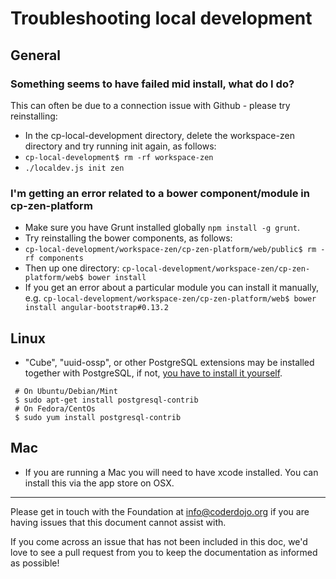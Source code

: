 # Troubleshooting local development

## General

### Something seems to have failed mid install, what do I do?

This can often be due to a connection issue with Github - please try reinstalling:

* In the cp-local-development directory, delete the workspace-zen directory and try running init again, as follows:
 * `cp-local-development$ rm -rf workspace-zen`
 * `./localdev.js init zen`

### I'm getting an error related to a bower component/module in cp-zen-platform
* Make sure you have Grunt installed globally `npm install -g grunt`.
* Try reinstalling the bower components, as follows:
 * `cp-local-development/workspace-zen/cp-zen-platform/web/public$ rm -rf components`
 * Then up one directory: `cp-local-development/workspace-zen/cp-zen-platform/web$ bower install`
* If you get an error about a particular module you can install it manually, e.g. `cp-local-development/workspace-zen/cp-zen-platform/web$ bower install angular-bootstrap#0.13.2`

## Linux 

* "Cube", "uuid-ossp", or other PostgreSQL extensions may be installed together with PostgreSQL, if not, [you have to install it yourself](http://askubuntu.com/a/354709).
```
 # On Ubuntu/Debian/Mint
 $ sudo apt-get install postgresql-contrib
 # On Fedora/CentOs
 $ sudo yum install postgresql-contrib
```

## Mac
* If you are running a Mac you will need to have xcode installed. You can install this via the app store on OSX.

- - - -

Please get in touch with the Foundation at info@coderdojo.org if you are having issues that this document cannot assist with.

If you come across an issue that has not been included in this doc, we'd love to see a pull request from you to keep the documentation as informed as possible!